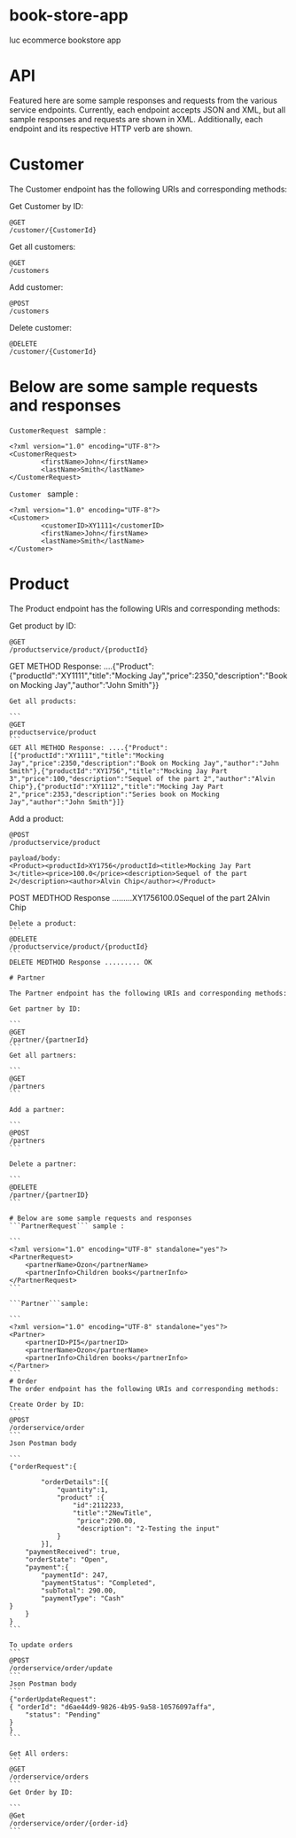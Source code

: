 # book-store-app
luc ecommerce bookstore app

# API
Featured here are some sample responses and requests from the various service endpoints. Currently, each endpoint accepts JSON and XML, but all sample responses and requests are shown in XML. Additionally, each endpoint and its respective HTTP verb are shown.

# Customer

The Customer endpoint has the following URIs and corresponding methods:

Get Customer by ID:
```
@GET
/customer/{CustomerId} 
```
Get all customers:

```
@GET
/customers
```
Add customer:


```
@POST
/customers
```
Delete customer:

```
@DELETE
/customer/{CustomerId} 
```

# Below are some sample requests and responses

```CustomerRequest ``` sample :

```
<?xml version="1.0" encoding="UTF-8"?>
<CustomerRequest>
        <firstName>John</firstName>
        <lastName>Smith</lastName>
</CustomerRequest>
```

```Customer ``` sample :

```
<?xml version="1.0" encoding="UTF-8"?>
<Customer>
        <customerID>XY1111</customerID>
        <firstName>John</firstName>
        <lastName>Smith</lastName>
</Customer>
```
# Product

The Product endpoint has the following URIs and corresponding methods:

Get product by ID:

```
@GET
/productservice/product/{productId} 
```
GET METHOD Response: ....{"Product":{"productId":"XY1111","title":"Mocking Jay","price":2350,"description":"Book on Mocking Jay","author":"John Smith"}}

````````
Get all products:

```
@GET
productservice/product
```
GET All METHOD Response: ....{"Product":[{"productId":"XY1111","title":"Mocking Jay","price":2350,"description":"Book on Mocking Jay","author":"John Smith"},{"productId":"XY1756","title":"Mocking Jay Part 3","price":100,"description":"Sequel of the part 2","author":"Alvin Chip"},{"productId":"XY1112","title":"Mocking Jay Part 2","price":2353,"description":"Series book on Mocking Jay","author":"John Smith"}]}

`````````

Add a product:
```
@POST
/productservice/product

payload/body: 
<Product><productId>XY1756</productId><title>Mocking Jay Part 3</title><price>100.0</price><description>Sequel of the part 2</description><author>Alvin Chip</author></Product>

```
POST MEDTHOD Response .........<?xml version="1.0" encoding="UTF-8" standalone="yes"?><Product><productId>XY1756</productId><title>Mocking Jay Part 3</title><price>100.0</price><description>Sequel of the part 2</description><author>Alvin Chip</author></Product>

````````````````
Delete a product:
```
@DELETE
/productservice/product/{productId}
```
DELETE MEDTHOD Response ......... OK

# Partner

The Partner endpoint has the following URIs and corresponding methods:

Get partner by ID:

```
@GET
/partner/{partnerId} 
```
Get all partners:

```
@GET
/partners
```

Add a partner:

```
@POST
/partners
```

Delete a partner:

```
@DELETE
/partner/{partnerID}
```

# Below are some sample requests and responses
```PartnerRequest``` sample :

```
<?xml version="1.0" encoding="UTF-8" standalone="yes"?>
<PartnerRequest>
    <partnerName>Ozon</partnerName>
    <partnerInfo>Children books</partnerInfo>
</PartnerRequest>
```

```Partner```sample:

```
<?xml version="1.0" encoding="UTF-8" standalone="yes"?>
<Partner>
    <partnerID>PI5</partnerID>
    <partnerName>Ozon</partnerName>
    <partnerInfo>Children books</partnerInfo>
</Partner>
```
# Order
The order endpoint has the following URIs and corresponding methods:

Create Order by ID:
```
@POST
/orderservice/order
```
Json Postman body

```
{"orderRequest":{
    	
    	"orderDetails":[{
    		"quantity":1,
    		"product" :{
    			"id":2112233,
    			"title":"2NewTitle",
    			 "price":290.00,
    			 "description": "2-Testing the input"
    		}
    	}], 
	"paymentReceived": true,
	"orderState": "Open",
	"payment":{
		"paymentId": 247,
		"paymentStatus": "Completed",
		"subTotal": 290.00,
		"paymentType": "Cash"
} 			
    }
}
```

To update orders
```
@POST
/orderservice/order/update
```
Json Postman body
```
{"orderUpdateRequest":
{ "orderId": "d6ae44d9-9826-4b95-9a58-10576097affa",
    "status": "Pending"
}
}
```

Get All orders:
```
@GET
/orderservice/orders
```
Get Order by ID:

```
@Get
/orderservice/order/{order-id}
```



